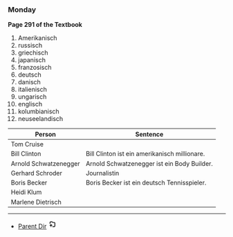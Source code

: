 ### Monday

<b>Page 291 of the Textbook</b>

1) Amerikanisch
2) russisch
3) griechisch
4) japanisch
5) franzosisch
6) deutsch
7) danisch
8) italienisch
9) ungarisch
10) englisch
11) kolumbianisch
12) neuseelandisch


| Person                | Sentence                                      |
| --------------------- | --------------------------------------------- |
| Tom Cruise            |                                               |
| Bill Clinton          | Bill Clinton ist ein amerikanisch millionare. |
| Arnold Schwatzenegger | Arnold Schwatzenegger ist ein Body Builder.   |
| Gerhard Schroder      | Journalistin                                  |
| Boris Becker          | Boris Becker ist ein deutsch Tennisspieler.   |
| Heidi Klum            |                                               |
| Marlene Dietrisch     |                                               |


****


- [Parent Dir](Spring2024/German/Index.md) <img src="../../Assets/parent.png" alt="Root Dir Folder" style="width:20px;height:20px;">